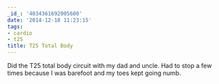 ```yaml
---
_id_: '4034361692005600'
date: '2014-12-18 11:23:15'
tags:
- cardio
- t25
title: T25 Total Body
---
```


Did the T25 total body circuit with my dad and uncle. Had to stop a few times because I was barefoot and my toes kept going numb.
